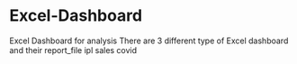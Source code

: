 # Excel-Dashboard
Excel Dashboard for analysis
There are 3 different type of Excel dashboard and their report_file
ipl
sales
covid

